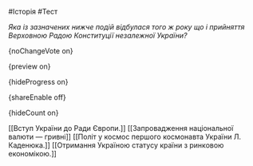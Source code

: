 #Історія #Тест

*Яка із зазначених нижче подій відбулася того ж року що і прийняття Верховною Радою Конституції незалежної України?*

{noChangeVote on}

{preview on}

{hideProgress on}

{shareEnable off}

{hideCount on}

[[Вступ України до Ради Європи.]]
[[Запровадження національної валюти — гривні]]
[[Політ у космос першого космонавта України Л. Каденюка.]]
[[Отримання Україною статусу країни з ринковою економікою.]]
